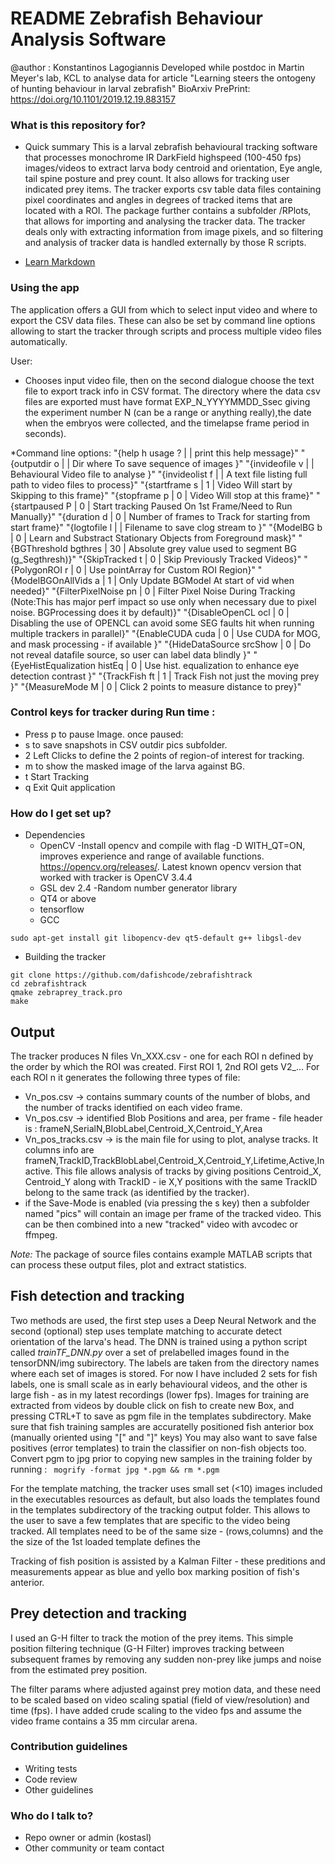 # README Zebrafish Behaviour Analysis Software #

@author : Konstantinos Lagogiannis
Developed while postdoc in Martin Meyer's lab, KCL
to analyse data for article "Learning steers the ontogeny of hunting behaviour in larval zebrafish"
BioArxiv PrePrint: https://doi.org/10.1101/2019.12.19.883157
### What is this repository for? ###

* Quick summary
This is a larval zebrafish behavioural tracking software that processes monochrome IR DarkField highspeed (100-450 fps) images/videos to extract larva body centroid and orientation, Eye angle, tail spine posture and prey count. It also allows for tracking user indicated prey items.
The tracker exports csv table data files containing pixel coordinates and angles in degrees of tracked items that are located with a ROI.
The package further contains a subfolder /RPlots, that allows for importing and analysing the tracker data.
The tracker deals only with extracting information from image pixels, and so filtering and analysis of tracker data is handled externally by those R scripts.

* [Learn Markdown](https://bitbucket.org/tutorials/markdowndemo)


### Using the app ###
The application offers a GUI from which to select input video and where to export the CSV data files.
These can also be set by command line options allowing to start the tracker through scripts and process multiple video files automatically.

User:
 * Chooses input video file, then on the second dialogue choose the text file to export track info in CSV format.
The directory where the data csv files are exported must have  format EXP_N_YYYYMMDD_Ssec giving the experiment number N (can be a range or anything really),the date when the embryos were collected, and the timelapse frame period in seconds).

*Command line options:
    "{help h usage ? |    | print this help  message}"
    "{outputdir   o |    | Dir where To save sequence of images }"
    "{invideofile v |    | Behavioural Video file to analyse }"
    "{invideolist f |    | A text file listing full path to video files to process}"
    "{startframe s | 1  | Video Will start by Skipping to this frame}"
    "{stopframe p | 0  | Video Will stop at this frame}"
    "{startpaused P | 0  | Start tracking Paused On 1st Frame/Need to Run Manually}"
    "{duration d | 0  | Number of frames to Track for starting from start frame}"
    "{logtofile l |    | Filename to save clog stream to }"
    "{ModelBG b | 0  | Learn and Substract Stationary Objects from Foreground mask}"
    "{BGThreshold bgthres | 30  | Absolute grey value used to segment BG (g_Segthresh)}"
    "{SkipTracked t | 0  | Skip Previously Tracked Videos}"
    "{PolygonROI r | 0  | Use pointArray for Custom ROI Region}"
    "{ModelBGOnAllVids a | 1  | Only Update BGModel At start of vid when needed}"
    "{FilterPixelNoise pn | 0  | Filter Pixel Noise During Tracking (Note:This has major perf impact so use only when necessary due to pixel noise. BGProcessing does it by default)}"
    "{DisableOpenCL ocl | 0  | Disabling the use of OPENCL can avoid some SEG faults hit when running multiple trackers in parallel}"
    "{EnableCUDA cuda | 0  | Use CUDA for MOG, and mask processing - if available  }"
    "{HideDataSource srcShow | 0  | Do not reveal datafile source, so user can label data blindly  }"
    "{EyeHistEqualization histEq | 0  | Use hist. equalization to enhance eye detection contrast  }"
    "{TrackFish ft | 1  | Track Fish not just the moving prey }"
    "{MeasureMode M | 0 | Click 2 points to measure distance to prey}"


### Control keys for tracker during Run time :
 * Press p to pause Image. once paused:
 *  s to save snapshots in CSV outdir pics subfolder.
 *  2 Left Clicks to define the 2 points of region-of interest for tracking.
 *  m to show the masked image of the larva against BG.
 *  t Start Tracking
 *  q Exit Quit application

 
### How do I get set up? ###
* Dependencies
    - OpenCV
        -Install opencv and compile with flag -D WITH_QT=ON, improves experience and range of available functions.
        https://opencv.org/releases/. Latest known opencv version that worked with tracker is OpenCV 3.4.4
    - GSL dev 2.4
        -Random number generator library
    - QT4 or above
    - tensorflow
    - GCC
    

```
sudo apt-get install git libopencv-dev qt5-default g++ libgsl-dev
```

* Building the tracker
```
git clone https://github.com/dafishcode/zebrafishtrack
cd zebrafishtrack
qmake zebraprey_track.pro
make
```
## Output
The tracker produces N files Vn_XXX.csv - one for each ROI n defined by the order by which the ROI was created. First ROI 1, 2nd ROI gets V2_... For each ROI n it generates the following three types of file:

* Vn_pos.csv -> contains summary counts of the number of blobs, and the number of tracks identified on each video frame.
* Vn_pos.csv -> identified Blob  Positions and area, per frame - file header is : frameN,SerialN,BlobLabel,Centroid_X,Centroid_Y,Area 
* Vn_pos_tracks.csv -> is the main file for using to plot, analyse tracks. It columns info are    frameN,TrackID,TrackBlobLabel,Centroid_X,Centroid_Y,Lifetime,Active,Inactive. This file allows analysis of tracks by giving positions Centroid_X, Centroid_Y along with TrackID - ie X,Y positions with the same TrackID belong to the same track (as identified by the tracker).
* if the Save-Mode is enabled (via pressing the s key) then a subfolder named "pics" will contain an image per frame of the tracked video. This can be then combined into a new "tracked" video with avcodec or ffmpeg.

*Note:* The package of source files contains example MATLAB scripts that can process these output files, plot and extract statistics.

## Fish detection and tracking 

Two methods are used, the first step uses a Deep Neural Network and the second (optional) step uses template matching to accurate detect orientation of the larva's head.
The DNN is trained using a python script called _trainTF_DNN.py_ over a set of prelabelled images found in the tensorDNN/img subirectory.
The labels are taken from the directory names where each set of images is stored. For now I have included 2 sets for fish labels, one is small scale as in early behavioural videos, and the other is large fish - as in my latest recordings (lower fps).
Images for training are extracted from videos by double click on fish to create new Box, and pressing CTRL+T to save as pgm file in the templates subdirectory. Make sure that fish training samples are accuratelly positioned fish anterior box (manually oriented using "[" and "]" keys)
You may also want to save false positives (error templates) to train the classifier on non-fish objects too.
Convert pgm to jpg prior to copying new samples in the training folder by running :
<code>
mogrify -format jpg *.pgm && rm *.pgm
</code>

For the template matching, the tracker uses small set  (<10) images included in the executables resources as default, but also loads the templates found in the templates subdirectory of the tracking output folder. 
This allows to the user to save a few templates that are specific to the video being tracked.
All templates need to be of the same size - (rows,columns) and the the size of the 1st loaded template defines the 

Tracking of fish position is assisted by a Kalman Filter - these preditions and measurements appear as blue and yello box marking position of fish's anterior.

## Prey detection and tracking

I used an G-H filter to track the motion of the prey items.
This simple position filtering technique (G-H Filter) improves tracking between subsequent frames 
 by removing any sudden non-prey like jumps and noise from the estimated prey position.

The filter params where adjusted against prey motion data, and these need to be scaled based on 
video scaling spatial (field of view/resolution)  and time (fps). I have added crude scaling to the video fps and assume the video frame contains a 35 mm circular arena.



### Contribution guidelines ###

* Writing tests
* Code review
* Other guidelines

### Who do I talk to? ###

* Repo owner or admin (kostasl)
* Other community or team contact
